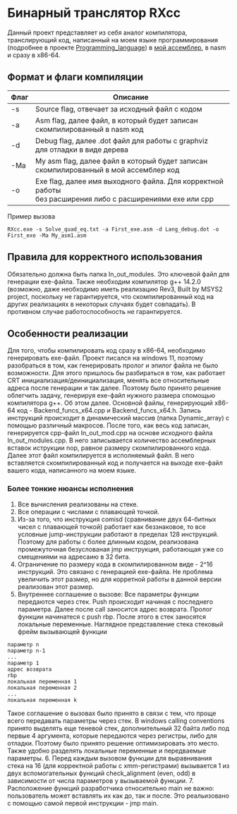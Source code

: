 # Бинарный транслятор RXcc

Данный проект представляет из себя аналог компилятора, транслирующий код, написанный на моем языке программирования (подробнее в проекте [Programming_language](https://github.com/Raptor-X102/Programming-language)) в [мой ассемблер](https://github.com/Raptor-X102/Processor), в nasm и сразу в x86-64.

## Формат и флаги компиляции

| Флаг 	| Описание                                                                                                  	|
|------	|-----------------------------------------------------------------------------------------------------------	|
| -s   	| Source flag, отвечает за исходный файл с кодом                                                            	|
| -a   	| Asm flag, далее файл, в который будет записан <br>скомпилированный в nasm код                                 	|
| -d   	| Debug flag, далее .dot файл для работы с graphviz <br>для отладки в виде дерева                               	|
| -Ma  	| My asm flag, далее файл в который будет записан <br>скомпилированный в мой ассемблер код                      	|
| -o   	| Exe flag, далее имя выходного файла. Для корректной работы <br>без расширения либо с расширениями exe или cpp 	|

Пример вызова
```
RXcc.exe -s Solve_quad_eq.txt -a First_exe.asm -d Lang_debug.dot -o First_exe -Ma My_asm1.asm
```

## Правила для корректного использования

Обязательно должна быть папка In_out_modules. Это ключевой файл для генерации exe-файла. Также необходим компилятор g++ 14.2.0 (возможно, даже необходимо иметь реализацию Rev3, Built by MSYS2 project, поскольку не гарантируется, что скомпилированный код на других реализациях в некоторых случаях будет совпадать). В противном случае работоспособность не гарантируется.

## Особенности реализации

Для того, чтобы компилировать код сразу в x86-64, необходимо генерировать exe-файл. Проект писался на windows 11, поэтому разобраться в том, как генерировать пролог и эпилог файла не было возможности. Для этого пришлось бы разбираться в том, как работает CRT инициализация/деинициализация, менять все относительные адреса после генерации и так далее. Поэтому было принято решение облегчить задачу, генерируя exe-файл нужного размера спомощью компилятора g++. Об этом далее.
Основной файлы, генерирующий x86-64 код - Backend_funcs_x64.cpp и Backend_funcs_x64.h. Запись инструкций происходит в динамический массив (папка Dynamic_array) с помощью различный макросов. После того, как весь код записан, генерируется cpp-файл In_out_mod.cpp на основе исходного файла In_out_modules.cpp. В него записывается количество ассемблерных вставок иструкции nop, равное размеру скомпилированного кода. Далее этот файл компилируется в исполняемый файл. В него вставляется скомпилированный код и получается на выходе exe-файл вашего кода, написанного на моем языке.

### Более тонкие нюансы исполнения

1. Все вычисления реализованы на стеке.
2. Все операции с числами с плавающей точкой.
3. Из-за того, что инструкция comisd (сравнивание двух 64-битных чисел с плавающей точкой) работает как беззнаковое, то все условные jump-инструкции работают в пределах 128 инструкций. Поэтому для работы с более длинным кодом, реализована промежуточная безуслованая jmp инструкция, работающая уже со смещениями на адресаию в 32 бита.
4. Ограничение по размеру кода в скомпилированном виде - 2^16 инструкций. Это связано с генерацией exe-файла. Не проблема увеличить этот размер, но для корретной работы в данной версии реализован этот размер.
5. Внутреннее соглашение о вызове:
Все параметры функции передаются через стек. Push происходит начиная с последнего параметра. Далее после call заносится адрес возврата. Пролог функции начинатеся с push rbp. После этого в стек заносятся локальные переменные.
Наглядное представление стека
стековый фрейм вызывающей функции

```
параметр n
параметр n-1
...
параметр 1
адрес возврата
rbp
локальная переменная 1
локальная переменная 2
...
локальная переменная k
```

Такое соглашение о вызовах было принято в связи с тем, что проще всего передавать параметры через стек. В windows calling conventions принято выделять еще теневой стек, дополнительный 32 байта либо под первые 4 аргумента, которые передаются через регистры, либо для отладки. Поэтому было принято решение оптимизировать это место. Также удобно разделять локальные переменные и передваемые параметры.
6. Перед каждым вызовом функции для выравнивания стека на 16 (для корректной работы с xmm-регистрами) вызывается 1 из двух вспомогательных функций check_alignment (even, odd) в зависимости от числа параметров у вызываемой функции.
7. Расположение функций разработчика относительно main не важно: пользователь может вставлять их как до, так и после. Это реальизовано с помощью самой первой инструкции - jmp main.
